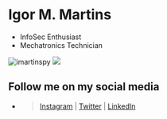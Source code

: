 # Igor M. Martins

- InfoSec Enthusiast
- Mechatronics Technician

![imartinspy](https://www.hackthebox.eu/badge/image/172400) <img src='https://github.githubassets.com/images/mona-whisper.gif'>

## Follow me on my social media

- > [Instagram](https://www.instagram.com/imartinspy) |  [Twitter](https://www.twitter.com/imartinspy) |  [LinkedIn](https://www.linkedin.com/in/igor-m-martins-705a50192)
